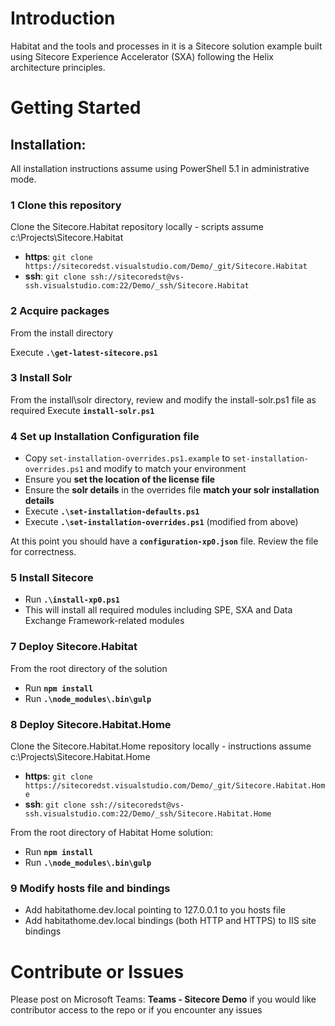 # Introduction 
Habitat and the tools and processes in it is a Sitecore solution example built using Sitecore Experience Accelerator (SXA) following the Helix architecture principles.


# Getting Started
## Installation:

All installation instructions assume using PowerShell 5.1 in administrative mode.

### 1 Clone this repository
Clone the Sitecore.Habitat repository locally - scripts assume c:\Projects\Sitecore.Habitat
- **https**:	`git clone https://sitecoredst.visualstudio.com/Demo/_git/Sitecore.Habitat` 
- **ssh**:		`git clone ssh://sitecoredst@vs-ssh.visualstudio.com:22/Demo/_ssh/Sitecore.Habitat`

### 2 Acquire packages
From the install directory

Execute **`.\get-latest-sitecore.ps1`**

### 3 Install Solr

From the install\solr directory, review and modify the install-solr.ps1 file as required
Execute **`install-solr.ps1`**

### 4 Set up Installation Configuration file
- Copy `set-installation-overrides.ps1.example` to `set-installation-overrides.ps1` and modify to match your environment 
- Ensure you **set the location of the license file** 
- Ensure the **solr details** in the overrides file **match your solr installation details**
- Execute **`.\set-installation-defaults.ps1`**
- Execute **`.\set-installation-overrides.ps1`** (modified from above)

At this point you should have a **`configuration-xp0.json`** file. Review the file for correctness.


### 5 Install Sitecore

- Run **`.\install-xp0.ps1`**
- This will install all required modules including SPE, SXA and Data Exchange Framework-related modules

### 7 Deploy Sitecore.Habitat
From the root directory of the solution
- Run **`npm install`**
- Run **`.\node_modules\.bin\gulp`** 

### 8 Deploy Sitecore.Habitat.Home
Clone the Sitecore.Habitat.Home repository locally - instructions assume c:\Projects\Sitecore.Habitat.Home
- **https**:	`git clone https://sitecoredst.visualstudio.com/Demo/_git/Sitecore.Habitat.Home` 
- **ssh**:		`git clone ssh://sitecoredst@vs-ssh.visualstudio.com:22/Demo/_ssh/Sitecore.Habitat.Home`

From the root directory of Habitat Home solution:
- Run **`npm install`**
- Run **`.\node_modules\.bin\gulp`**

### 9 Modify hosts file and bindings
- Add habitathome.dev.local pointing to 127.0.0.1 to you hosts file
- Add habitathome.dev.local bindings (both HTTP and HTTPS) to IIS site bindings


# Contribute or Issues
Please post on Microsoft Teams:  **Teams - Sitecore Demo** if you would like contributor access to the repo or if you encounter any issues

